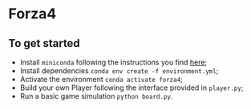 # Forza4

## To get started
* Install `miniconda` following the instructions you find [here](https://docs.conda.io/en/latest/miniconda.html);
* Install dependencies `conda env create -f environment.yml`;
* Activate the environment `conda activate forza4`;
* Build your own Player following the interface provided in `player.py`;
* Run a basic game simulation `python board.py`.
